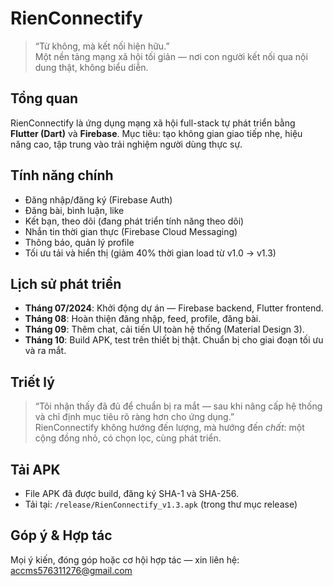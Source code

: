 # RienConnectify

> “Từ không, mà kết nối hiện hữu.”  
> Một nền tảng mạng xã hội tối giản — nơi con người kết nối qua nội dung thật, không biểu diễn.

## Tổng quan
RienConnectify là ứng dụng mạng xã hội full-stack tự phát triển bằng **Flutter (Dart)** và **Firebase**. Mục tiêu: tạo không gian giao tiếp nhẹ, hiệu năng cao, tập trung vào trải nghiệm người dùng thực sự.

## Tính năng chính
- Đăng nhập/đăng ký (Firebase Auth)  
- Đăng bài, bình luận, like  
- Kết bạn, theo dõi (đang phát triển tính năng theo dõi)
- Nhắn tin thời gian thực (Firebase Cloud Messaging)  
- Thông báo, quản lý profile  
- Tối ưu tải và hiển thị (giảm 40% thời gian load từ v1.0 → v1.3)

## Lịch sử phát triển
- **Tháng 07/2024**: Khởi động dự án — Firebase backend, Flutter frontend.  
- **Tháng 08**: Hoàn thiện đăng nhập, feed, profile, đăng bài.  
- **Tháng 09**: Thêm chat, cải tiến UI toàn hệ thống (Material Design 3).  
- **Tháng 10**: Build APK, test trên thiết bị thật. Chuẩn bị cho giai đoạn tối ưu và ra mắt.

## Triết lý
> “Tôi nhận thấy đã đủ để chuẩn bị ra mắt — sau khi nâng cấp hệ thống và chỉ định mục tiêu rõ ràng hơn cho ứng dụng.”  
> RienConnectify không hướng đến lượng, mà hướng đến *chất*: một cộng đồng nhỏ, có chọn lọc, cùng phát triển.

## Tải APK
- File APK đã được build, đăng ký SHA-1 và SHA-256.  
- Tải tại: `/release/RienConnectify_v1.3.apk` (trong thư mục release)

## Góp ý & Hợp tác
Mọi ý kiến, đóng góp hoặc cơ hội hợp tác — xin liên hệ: accms576311276@gmail.com
